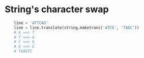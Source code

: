 # String's character swap
```python
	line = 'ATTCAG'
	line = line.translate(string.maketrans('ATCG', 'TAGC'))
	# A ==> T
	# T ==> A
	# C ==> G
	# G ==> C
	# TAAGTC
```
